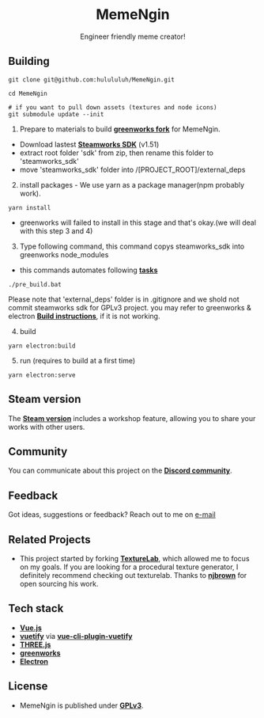 <h1 align="center">
  MemeNgin
</h1>

<p align="center">
  Engineer friendly meme creator!<br/>
</p>

## Building

```
git clone git@github.com:hulululuh/MemeNgin.git

cd MemeNgin

# if you want to pull down assets (textures and node icons)
git submodule update --init

```

1. Prepare to materials to build **[greenworks fork](https://github.com/hulululuh/greenworks)** for MemeNgin.
  - Download lastest **[Steamworks SDK](https://partner.steamgames.com/downloads/list)** (v1.51)
  - extract root folder 'sdk' from zip, then rename this folder to 'steamworks_sdk'
  - move 'steamworks_sdk' folder into /[PROJECT_ROOT]/external_deps


2. install packages - We use yarn as a package manager(npm probably work).
```
yarn install
```
  * greenworks will failed to install in this stage and that's okay.(we will deal with this step 3 and 4)


3. Type following command, this command copys steamworks_sdk into greenworks node_modules 
  - this commands automates following **[tasks](https://github.com/greenheartgames/greenworks/blob/master/docs/get-steamworks-sdk.md)**
```
./pre_build.bat
```
Please note that 'external_deps' folder is in .gitignore and we shold not commit steamworks sdk for GPLv3 project. you may refer to greenworks & electron **[Build instructions](https://github.com/greenheartgames/greenworks/blob/master/docs/build-instructions-electron.md)**, if it is not working.


4. build
```
yarn electron:build
```


5. run (requires to build at a first time)
```
yarn electron:serve
```

## Steam version
The **[Steam version](https://store.steampowered.com/app/1632910/MemeNgin/)** includes a workshop feature, allowing you to share your works with other users.

## Community
You can communicate about this project on the **[Discord community](https://discord.gg/9vewbmkGHE)**.

## Feedback
Got ideas, suggestions or feedback? Reach out to me on [e-mail](mailto:admin@memengin.com)

## Related Projects
- This project started by forking **[TextureLab](https://github.com/njbrown/texturelab)**, which allowed me to focus on my goals. If you are looking for a procedural texture generator, I definitely recommend checking out texturelab. Thanks to **[njbrown](https://github.com/njbrown)** for open sourcing his work.

## Tech stack
- **[Vue.js](https://vuejs.org)**
- **[vuetify](https://vuetifyjs.com/en/)** via **[vue-cli-plugin-vuetify](https://github.com/vuetifyjs/vue-cli-plugins)**
- **[THREE.js](https://threejs.org/)**
- **[greenworks](https://github.com/greenheartgames/greenworks)**
- **[Electron](https://electronjs.org)**

## License
- MemeNgin is published under **[GPLv3](https://github.com/hulululuh/MemeNgin/blob/main/LICENSE)**.
